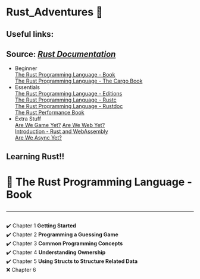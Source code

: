 # Rust_Adventures 🦀

## Useful links:

## Source: _[Rust Documentation](https://doc.rust-lang.org/nightly/)_<br>

- Beginner<br>
  [The Rust Programming Language - Book](https://doc.rust-lang.org/book/)<br>
  [The Rust Programming Language - The Cargo Book](https://doc.rust-lang.org/cargo/)<br>
- Essentials<br>
  [The Rust Programming Language - Editions](https://doc.rust-lang.org/nightly/edition-guide/editions/index.html)<br>
  [The Rust Programming Language - Rustc](https://doc.rust-lang.org/nightly/rustc/index.html)<br>
  [The Rust Programming Language - Rustdoc](https://doc.rust-lang.org/nightly/rustdoc/index.html)<br>
  [The Rust Performance Book](https://nnethercote.github.io/perf-book/)<br>
- Extra Stuff<br>
  [Are We Game Yet?](https://arewegameyet.rs/)
  [Are We Web Yet?](https://www.arewewebyet.org/)<br>
  [Introduction - Rust and WebAssembly](https://rustwasm.github.io/docs/book/introduction.html)<br>
  [Are We Async Yet?](https://areweasyncyet.rs/)

## Learning Rust!!

# 📙 The Rust Programming Language - Book <hr>

✔️ Chapter 1 **Getting Started** <br>
✔️ Chapter 2 **Programming a Guessing Game** <br>
✔️ Chapter 3 **Common Programming Concepts** <br>
✔️ Chapter 4 **Understanding Ownership** <br>
✔️ Chapter 5 **Using Structs to Structure Related Data**<br>
❌ Chapter 6 <br>
